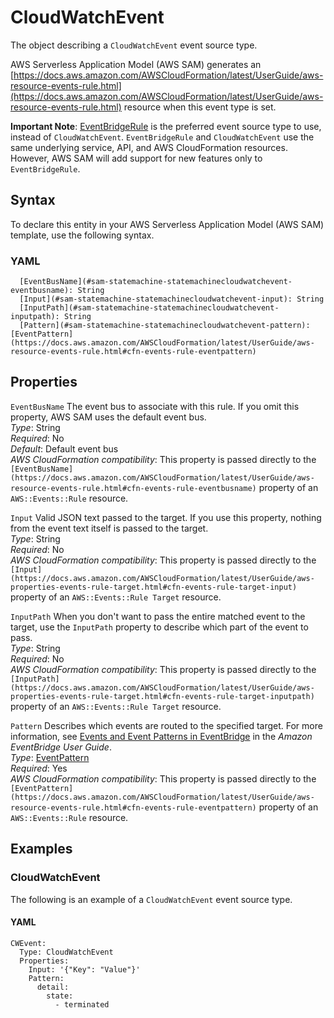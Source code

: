 # CloudWatchEvent<a name="sam-property-statemachine-statemachinecloudwatchevent"></a>

The object describing a `CloudWatchEvent` event source type\.

AWS Serverless Application Model \(AWS SAM\) generates an [https://docs.aws.amazon.com/AWSCloudFormation/latest/UserGuide/aws-resource-events-rule.html](https://docs.aws.amazon.com/AWSCloudFormation/latest/UserGuide/aws-resource-events-rule.html) resource when this event type is set\.

**Important Note**: [EventBridgeRule](sam-property-statemachine-statemachineeventbridgerule.md) is the preferred event source type to use, instead of `CloudWatchEvent`\. `EventBridgeRule` and `CloudWatchEvent` use the same underlying service, API, and AWS CloudFormation resources\. However, AWS SAM will add support for new features only to `EventBridgeRule`\.

## Syntax<a name="sam-property-statemachine-statemachinecloudwatchevent-syntax"></a>

To declare this entity in your AWS Serverless Application Model \(AWS SAM\) template, use the following syntax\.

### YAML<a name="sam-property-statemachine-statemachinecloudwatchevent-syntax.yaml"></a>

```
  [EventBusName](#sam-statemachine-statemachinecloudwatchevent-eventbusname): String
  [Input](#sam-statemachine-statemachinecloudwatchevent-input): String
  [InputPath](#sam-statemachine-statemachinecloudwatchevent-inputpath): String
  [Pattern](#sam-statemachine-statemachinecloudwatchevent-pattern): [EventPattern](https://docs.aws.amazon.com/AWSCloudFormation/latest/UserGuide/aws-resource-events-rule.html#cfn-events-rule-eventpattern)
```

## Properties<a name="sam-property-statemachine-statemachinecloudwatchevent-properties"></a>

 `EventBusName`   <a name="sam-statemachine-statemachinecloudwatchevent-eventbusname"></a>
The event bus to associate with this rule\. If you omit this property, AWS SAM uses the default event bus\.  
*Type*: String  
*Required*: No  
*Default*: Default event bus  
*AWS CloudFormation compatibility*: This property is passed directly to the `[EventBusName](https://docs.aws.amazon.com/AWSCloudFormation/latest/UserGuide/aws-resource-events-rule.html#cfn-events-rule-eventbusname)` property of an `AWS::Events::Rule` resource\.

 `Input`   <a name="sam-statemachine-statemachinecloudwatchevent-input"></a>
Valid JSON text passed to the target\. If you use this property, nothing from the event text itself is passed to the target\.  
*Type*: String  
*Required*: No  
*AWS CloudFormation compatibility*: This property is passed directly to the `[Input](https://docs.aws.amazon.com/AWSCloudFormation/latest/UserGuide/aws-properties-events-rule-target.html#cfn-events-rule-target-input)` property of an `AWS::Events::Rule Target` resource\.

 `InputPath`   <a name="sam-statemachine-statemachinecloudwatchevent-inputpath"></a>
When you don't want to pass the entire matched event to the target, use the `InputPath` property to describe which part of the event to pass\.  
*Type*: String  
*Required*: No  
*AWS CloudFormation compatibility*: This property is passed directly to the `[InputPath](https://docs.aws.amazon.com/AWSCloudFormation/latest/UserGuide/aws-properties-events-rule-target.html#cfn-events-rule-target-inputpath)` property of an `AWS::Events::Rule Target` resource\.

 `Pattern`   <a name="sam-statemachine-statemachinecloudwatchevent-pattern"></a>
Describes which events are routed to the specified target\. For more information, see [Events and Event Patterns in EventBridge](https://docs.aws.amazon.com/eventbridge/latest/userguide/eventbridge-and-event-patterns.html) in the *Amazon EventBridge User Guide*\.  
*Type*: [EventPattern](https://docs.aws.amazon.com/AWSCloudFormation/latest/UserGuide/aws-resource-events-rule.html#cfn-events-rule-eventpattern)  
*Required*: Yes  
*AWS CloudFormation compatibility*: This property is passed directly to the `[EventPattern](https://docs.aws.amazon.com/AWSCloudFormation/latest/UserGuide/aws-resource-events-rule.html#cfn-events-rule-eventpattern)` property of an `AWS::Events::Rule` resource\.

## Examples<a name="sam-property-statemachine-statemachinecloudwatchevent--examples"></a>

### CloudWatchEvent<a name="sam-property-statemachine-statemachinecloudwatchevent--examples--cloudwatchevent"></a>

The following is an example of a `CloudWatchEvent` event source type\.

#### YAML<a name="sam-property-statemachine-statemachinecloudwatchevent--examples--cloudwatchevent--yaml"></a>

```
CWEvent:
  Type: CloudWatchEvent
  Properties:
    Input: '{"Key": "Value"}'
    Pattern:
      detail:
        state:
          - terminated
```